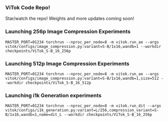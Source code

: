 ### ViTok Code Repo!
Star/watch the repo! Weights and more updates coming soon!

### Launching 256p Image Compression Experiments

```
MASTER_PORT=01234 torchrun --nproc_per_node=8 -m vitok.run_ae --args vitok/configs/image_compression.py:variant=S-B/1x16,wandb=1 --workdir checkpoints/ViTok_S-B_16_256p
```

### Launching 512p Image Compression Experiments

```
MASTER_PORT=01234 torchrun --nproc_per_node=8 -m vitok.run_ae --args vitok/configs/image_compression.py:variant=S-B/1x16,wandb=1,size=512 --workdir checkpoints/ViTok_S-B_16_512p
```

### Launching i1k Generation experiments

```
MASTER_PORT=01234 torchrun --nproc_per_node=8 -m vitok.run_dit --args vitok/configs/i1k_generation.py:variant=L/256,compression_variant=S-B/1x16,wandb=1,name=dit_L --workdir checkpoints/ViTok_S-B_16_256p
```